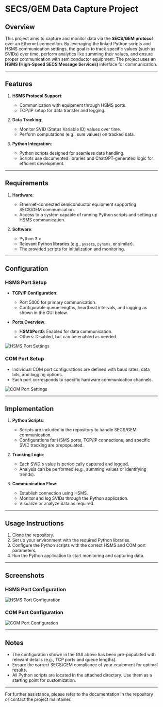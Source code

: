 # SECS/GEM Data Capture Project

## Overview
This project aims to capture and monitor data via the **SECS/GEM protocol** over an Ethernet connection. By leveraging the linked Python scripts and HSMS communication settings, the goal is to track specific values (such as SVIDs) over time, perform analytics like summing their values, and ensure proper communication with semiconductor equipment. The project uses an **HSMS (High-Speed SECS Message Services)** interface for communication.

---

## Features
1. **HSMS Protocol Support**:
   - Communication with equipment through HSMS ports.
   - TCP/IP setup for data transfer and logging.

2. **Data Tracking**:
   - Monitor SVID (Status Variable ID) values over time.
   - Perform computations (e.g., sum values) on tracked data.

3. **Python Integration**:
   - Python scripts designed for seamless data handling.
   - Scripts use documented libraries and ChatGPT-generated logic for efficient development.

---

## Requirements
1. **Hardware**:
   - Ethernet-connected semiconductor equipment supporting SECS/GEM communication.
   - Access to a system capable of running Python scripts and setting up HSMS communication.

2. **Software**:
   - Python 3.x
   - Relevant Python libraries (e.g., `pysecs`, `pyhsms`, or similar).
   - The provided scripts for initialization and monitoring.

---

## Configuration
### HSMS Port Setup
- **TCP/IP Configuration**:
  - Port 5000 for primary communication.
  - Configurable queue lengths, heartbeat intervals, and logging as shown in the GUI below.

- **Ports Overview**:
  - **HSMSPort0**: Enabled for data communication.
  - Others: Disabled, but can be enabled as needed.

![HSMS Port Settings](attachment://IMG_2729.jpg)

### COM Port Setup
- Individual COM port configurations are defined with baud rates, data bits, and logging options.
- Each port corresponds to specific hardware communication channels.

![COM Port Settings](attachment://IMG_2728.jpg)

---

## Implementation
1. **Python Scripts**:
   - Scripts are included in the repository to handle SECS/GEM communication.
   - Configurations for HSMS ports, TCP/IP connections, and specific SVID tracking are prepopulated.

2. **Tracking Logic**:
   - Each SVID's value is periodically captured and logged.
   - Analysis can be performed (e.g., summing values or identifying trends).

3. **Communication Flow**:
   - Establish connection using HSMS.
   - Monitor and log SVIDs through the Python application.
   - Visualize or analyze data as required.

---

## Usage Instructions
1. Clone the repository.
2. Set up your environment with the required Python libraries.
3. Configure the Python scripts with the correct HSMS and COM port parameters.
4. Run the Python application to start monitoring and capturing data.

---

## Screenshots
### HSMS Port Configuration
![HSMS Port Configuration](attachment://IMG_2729.jpg)

### COM Port Configuration
![COM Port Configuration](attachment://IMG_2728.jpg)

---

## Notes
- The configuration shown in the GUI above has been pre-populated with relevant details (e.g., TCP ports and queue lengths).
- Ensure the correct SECS/GEM compliance of your equipment for optimal results.
- All Python scripts are located in the attached directory. Use them as a starting point for customization.

---

For further assistance, please refer to the documentation in the repository or contact the project maintainer.
